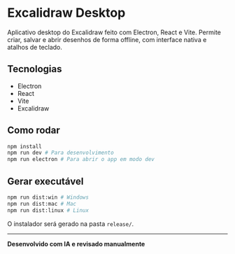 # Excalidraw Desktop

Aplicativo desktop do Excalidraw feito com Electron, React e Vite. Permite criar, salvar e abrir desenhos de forma offline, com interface nativa e atalhos de teclado.

## Tecnologias
- Electron
- React
- Vite
- Excalidraw

## Como rodar
```bash
npm install
npm run dev # Para desenvolvimento
npm run electron # Para abrir o app em modo dev
```

## Gerar executável
```bash
npm run dist:win # Windows
npm run dist:mac # Mac
npm run dist:linux # Linux
```
O instalador será gerado na pasta `release/`.

---

**Desenvolvido com IA e revisado manualmente** 